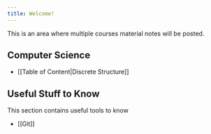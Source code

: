```yaml
---
title: Welcome!
---
```


This is an area where multiple courses material notes will be posted.


## Computer Science
- [[Table of Content|Discrete Structure]]

## Useful Stuff to Know
This section contains useful tools to know
- [[Git]]


